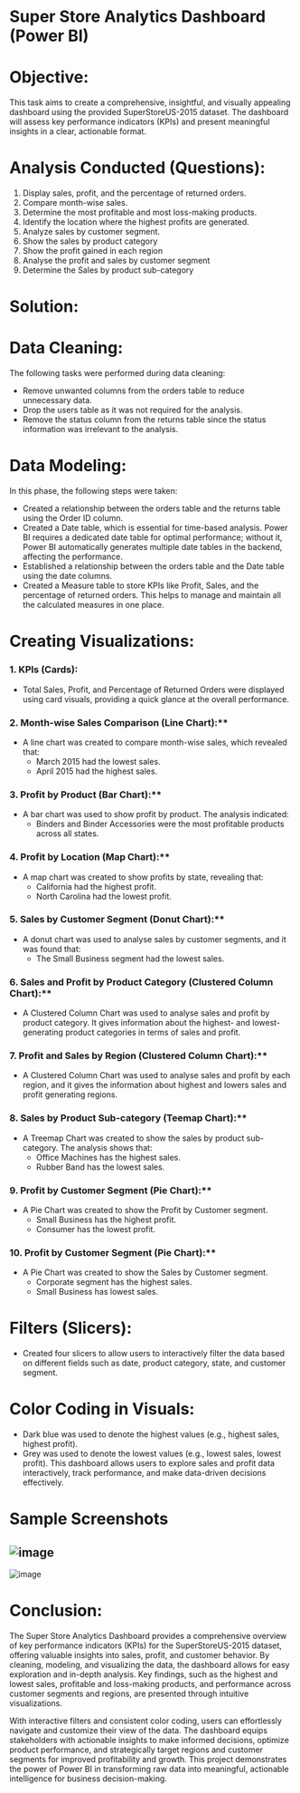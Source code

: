 # Super Store Analytics Dashboard (Power BI)
# Objective:
This task aims to create a comprehensive, insightful, and visually appealing dashboard using the provided SuperStoreUS-2015 dataset. The dashboard will assess key performance indicators (KPIs) and present meaningful insights in a clear, actionable format.
# Analysis Conducted (Questions):
  1.	Display sales, profit, and the percentage of returned orders.
  2.	Compare month-wise sales.
  3.	Determine the most profitable and most loss-making products.
  4.	Identify the location where the highest profits are generated.
  5.	Analyze sales by customer segment.
  6.	Show the sales by product category
  7.	Show the profit gained in each region
  8.	Analyse the profit and sales by customer segment 
  9.	Determine the Sales by product sub-category 
# Solution:
# Data Cleaning:
The following tasks were performed during data cleaning:
  +	Remove unwanted columns from the orders table to reduce unnecessary data.
  +	Drop the users table as it was not required for the analysis.
  +	Remove the status column from the returns table since the status information was irrelevant to the analysis.
# Data Modeling:
In this phase, the following steps were taken:
  +	Created a relationship between the orders table and the returns table using the Order ID column.
  +	Created a Date table, which is essential for time-based analysis. Power BI requires a dedicated date table for optimal performance; without it, Power BI automatically       generates multiple date tables in the backend, affecting the performance.
  +	Established a relationship between the orders table and the Date table using the date columns.
  +	Created a Measure table to store KPIs like Profit, Sales, and the percentage of returned orders. This helps to manage and maintain all the calculated measures in one         place.
# Creating Visualizations:
### 1. KPIs (Cards):
  +	Total Sales, Profit, and Percentage of Returned Orders were displayed using card visuals, providing a quick glance at the overall performance.
### 2. Month-wise Sales Comparison (Line Chart):**
  +	A line chart was created to compare month-wise sales, which revealed that:
    -	March 2015 had the lowest sales.
    -	April 2015 had the highest sales.
### 3. Profit by Product (Bar Chart):**
  +	A bar chart was used to show profit by product. The analysis indicated:
    -	Binders and Binder Accessories were the most profitable products across all states.
### 4. Profit by Location (Map Chart):**
  +	A map chart was created to show profits by state, revealing that:
    -	California had the highest profit.
    -	North Carolina had the lowest profit. 
### 5. Sales by Customer Segment (Donut Chart):**
  +	A donut chart was used to analyse sales by customer segments, and it was found that:
    -	 The Small Business segment had the lowest sales. 
### 6. Sales and Profit by Product Category (Clustered Column Chart):**
  +	A Clustered Column Chart was used to analyse sales and profit by product category. It gives information about the highest- and lowest-generating product categories in        terms of sales and profit.
### 7. Profit and Sales by Region (Clustered Column Chart):**
  +	A Clustered Column Chart was used to analyse sales and profit by each region, and it gives the information about highest and lowers sales and profit generating regions.
### 8. Sales by Product Sub-category (Teemap Chart):**
  +	A Treemap Chart was created to show the sales by product sub-category. The analysis shows that:
    -	Office Machines has the highest sales.
    -	Rubber Band has the lowest sales.
### 9. Profit by Customer Segment (Pie Chart):**
  +	A Pie Chart was created to show the Profit by Customer segment.
    -	Small Business has the highest profit.
    -	Consumer has the lowest profit.
### 10. Profit by Customer Segment (Pie Chart):**
  +	A Pie Chart was created to show the Sales by Customer segment.
    -	Corporate segment has the highest sales.
    -	Small Business has lowest sales.
# Filters (Slicers):
  +	Created four slicers to allow users to interactively filter the data based on different fields such as date, product         category, state, and customer segment.
# Color Coding in Visuals:
  +	Dark blue was used to denote the highest values (e.g., highest sales, highest profit).
  +	Grey was used to denote the lowest values (e.g., lowest sales, lowest profit).
This dashboard allows users to explore sales and profit data interactively, track performance, and make data-driven decisions effectively.
# Sample Screenshots
![image](https://github.com/user-attachments/assets/47179fb3-4b17-42f4-bb3f-f9c390342d91)
---
![image](https://github.com/user-attachments/assets/32f1b891-edae-41e4-8e2e-40e2864e7151)

# Conclusion:
The Super Store Analytics Dashboard provides a comprehensive overview of key performance indicators (KPIs) for the SuperStoreUS-2015 dataset, offering valuable insights into sales, profit, and customer behavior. By cleaning, modeling, and visualizing the data, the dashboard allows for easy exploration and in-depth analysis. Key findings, such as the highest and lowest sales, profitable and loss-making products, and performance across customer segments and regions, are presented through intuitive visualizations.

With interactive filters and consistent color coding, users can effortlessly navigate and customize their view of the data. The dashboard equips stakeholders with actionable insights to make informed decisions, optimize product performance, and strategically target regions and customer segments for improved profitability and growth. This project demonstrates the power of Power BI in transforming raw data into meaningful, actionable intelligence for business decision-making.








